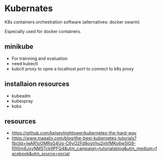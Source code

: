 # Kubernates
K8s containers orchestration software (alternatives: docker swarm)

Especially used for docker containers. 

## minikube

* For trainning and evaluation
* need kubectl
* kubctl proxy to opne a localhost port to connect to k8s proxy

## installaion resources 

* kubeadm 
* kubespray
* kobs

## resources
* https://github.com/kelseyhightower/kubernetes-the-hard-way
* https://www.magalix.com/blog/the-best-kubernetes-tutorials?fbclid=IwAR1oOMRsG4Ug-C6yO2Fd8ogVhu2mVMKo6w5lG9-f0t0m6JxvNMSTck9PFQ4&utm_campaign=tutorialsblog&utm_medium=facebook&utm_source=social
